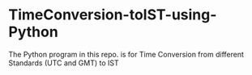 # TimeConversion-toIST-using-Python
The Python program in this repo. is for Time Conversion from different Standards (UTC and GMT) to IST
